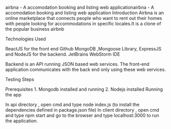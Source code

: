 
airbna - A accomodation booking and listing web applicationairbna - A accomodation booking and listing web application
Introduction
Airbna is an online marketplace that connects people who want to rent out their homes with people looking for accommodations in specific locales.It is a clone of the popular business airbnb

Technologies Used

ReactJS for the front end Github MongoDB ,Mongoose Library, ExpressJS and NodeJS for the backend. JetBrains WebStorm IDE

Backend is an API running JSON based web services. The front-end application communicates with the back end only using these web services.

Testing Steps

Prerequisites
         1. Mongodb installed and running
         2. Nodejs installed
Running the app

In api directory , open cmd and type node index.js (to install the dependencies defined in package.json file)
In client directory , open cmd and type npm start and go to the browser and type localhost:3000 to run the application.

